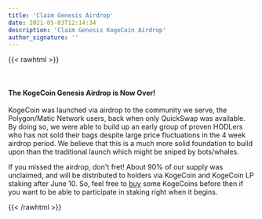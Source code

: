 ```yaml
---
title: 'Claim Genesis Airdrop'
date: 2021-05-03T12:14:34
description: 'Claim Genesis KogeCoin Airdrop'
author_signature: ''
---
```


{{< rawhtml >}}

<br/>

<p><div class="description"><h4>The KogeCoin Genesis Airdrop is Now Over!</h4></div></p>

<p>KogeCoin was launched via airdrop to the community we serve, the Polygon/Matic Network users, back when only QuickSwap was available. By doing so, we were able to build up an early group of proven HODLers who has not sold their bags despite large price fluctuations in the 4 week airdrop period. We believe that this is a much more solid foundation to build upon than the traditional launch which might be sniped by bots/whales.</p>

<p>If you missed the airdrop, don't fret! About 90% of our supply was unclaimed, and will  be distributed to holders via KogeCoin and KogeCoin LP staking after June 10. So, feel free to <a href="/howtobuy">buy</a> some KogeCoins before then if you want to be able to participate in staking right when it begins.</p>

{{< /rawhtml >}}
